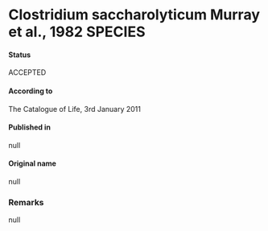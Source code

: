 # Clostridium saccharolyticum Murray et al., 1982 SPECIES

#### Status
ACCEPTED

#### According to
The Catalogue of Life, 3rd January 2011

#### Published in
null

#### Original name
null

### Remarks
null